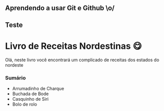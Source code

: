 

## Aprendendo a usar Git e Github  \o/

## Teste

# Livro de Receitas Nordestinas :yum: 

Olá, neste livro você encontrará um complicado de receitas dos estados do nordeste

### Sumário

- Arrumadinho de Charque
- Buchada de Bode
- Casquinho de Siri
- Bolo de rolo 
